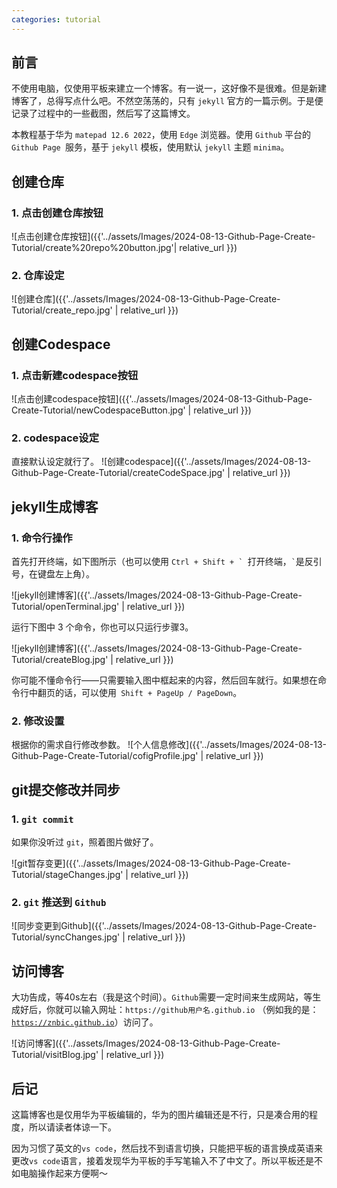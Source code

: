 ```yaml
---
categories: tutorial
---
```

## 前言

不使用电脑，仅使用平板来建立一个博客。有一说一，这好像不是很难。但是新建博客了，总得写点什么吧。不然空荡荡的，只有 `jekyll` 官方的一篇示例。于是便记录了过程中的一些截图，然后写了这篇博文。

本教程基于华为 `matepad 12.6 2022`，使用 `Edge` 浏览器。使用 `Github` 平台的 `Github Page `服务，基于 `jekyll` 模板，使用默认 `jekyll` 主题 `minima`。

## 创建仓库

### 1. 点击创建仓库按钮

![点击创建仓库按钮]({{'../assets/Images/2024-08-13-Github-Page-Create-Tutorial/create%20repo%20button.jpg'| relative_url }})

### 2. 仓库设定

![创建仓库]({{'../assets/Images/2024-08-13-Github-Page-Create-Tutorial/create_repo.jpg' | relative_url }})

## 创建Codespace

### 1. 点击新建codespace按钮
![点击创建codespace按钮]({{'../assets/Images/2024-08-13-Github-Page-Create-Tutorial/newCodespaceButton.jpg' | relative_url }})

### 2. codespace设定
直接默认设定就行了。
![创建codespace]({{'../assets/Images/2024-08-13-Github-Page-Create-Tutorial/createCodeSpace.jpg' | relative_url }})

## jekyll生成博客

### 1. 命令行操作

首先打开终端，如下图所示（也可以使用 ``Ctrl + Shift + ` ``打开终端，`` ` ``是反引号，在键盘左上角）。

![jekyll创建博客]({{'../assets/Images/2024-08-13-Github-Page-Create-Tutorial/openTerminal.jpg' | relative_url }})

运行下图中 3 个命令，你也可以只运行步骤3。

![jekyll创建博客]({{'../assets/Images/2024-08-13-Github-Page-Create-Tutorial/createBlog.jpg' | relative_url }})

你可能不懂命令行——只需要输入图中框起来的内容，然后回车就行。如果想在命令行中翻页的话，可以使用` Shift + PageUp / PageDown`。 




### 2. 修改设置
根据你的需求自行修改参数。
![个人信息修改]({{'../assets/Images/2024-08-13-Github-Page-Create-Tutorial/cofigProfile.jpg' | relative_url }})

## git提交修改并同步

### 1. `git commit`

如果你没听过 `git`，照着图片做好了。 

![git暂存变更]({{'../assets/Images/2024-08-13-Github-Page-Create-Tutorial/stageChanges.jpg' | relative_url }})

### 2. `git` 推送到 `Github`

![同步变更到Github]({{'../assets/Images/2024-08-13-Github-Page-Create-Tutorial/syncChanges.jpg' | relative_url }})

## 访问博客

大功告成，等40s左右（我是这个时间）。`Github`需要一定时间来生成网站，等生成好后，你就可以输入网址：`https://github用户名.github.io` （例如我的是：[`https://znbic.github.io`](https://znbic.github.io)）访问了。

![访问博客]({{'../assets/Images/2024-08-13-Github-Page-Create-Tutorial/visitBlog.jpg' | relative_url }})

## 后记

这篇博客也是仅用华为平板编辑的，华为的图片编辑还是不行，只是凑合用的程度，所以请读者体谅一下。

因为习惯了英文的`vs code`，然后找不到语言切换，只能把平板的语言换成英语来更改`vs code`语言，接着发现华为平板的手写笔输入不了中文了。所以平板还是不如电脑操作起来方便啊～
